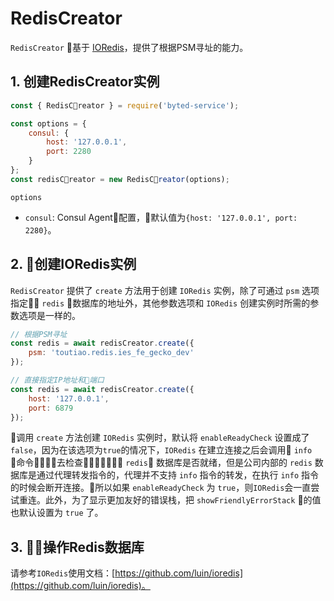 # RedisCreator

`RedisCreator` 基于 [IORedis](https://github.com/luin/ioredis)，提供了根据PSM寻址的能力。

## 1. 创建RedisCreator实例
```javascript
const { RedisCreator } = require('byted-service');

const options = {
    consul: {
        host: '127.0.0.1',
        port: 2280
    }
};
const redisCreator = new RedisCreator(options);
```

`options`
- `consul`: Consul Agent配置，默认值为`{host: '127.0.0.1', port: 2280}`。

## 2. 创建IORedis实例
`RedisCreator` 提供了 `create` 方法用于创建 `IORedis` 实例，除了可通过 `psm` 选项指定 `redis` 数据库的地址外，其他参数选项和 `IORedis` 创建实例时所需的参数选项是一样的。

```javascript
// 根据PSM寻址
const redis = await redisCreator.create({
    psm: 'toutiao.redis.ies_fe_gecko_dev'
});

// 直接指定IP地址和端口
const redis = await redisCreator.create({
    host: '127.0.0.1',
    port: 6879
});
```

调用 `create` 方法创建 `IORedis` 实例时，默认将 `enableReadyCheck` 设置成了 `false`，因为在该选项为`true`的情况下，`IORedis` 在建立连接之后会调用 `info` 命令去检查 `redis` 数据库是否就绪，但是公司内部的 `redis` 数据库是通过代理转发指令的，代理并不支持 `info` 指令的转发，在执行 `info` 指令的时候会断开连接。所以如果 `enableReadyCheck` 为 `true`，则`IORedis`会一直尝试重连。此外，为了显示更加友好的错误栈，把 `showFriendlyErrorStack` 的值也默认设置为 `true` 了。

## 3. 操作Redis数据库
请参考`IORedis`使用文档：[https://github.com/luin/ioredis](https://github.com/luin/ioredis)。